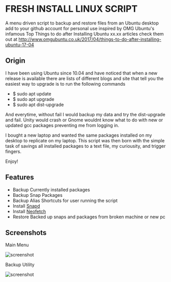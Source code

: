 # FRESH INSTALL LINUX SCRIPT

A menu driven script to backup and restore files from an Ubuntu desktop
 add to your github account for personal use
 inspired by OMG Ubuntu's infamous
 Top Things to do after Installing Ubuntu xx.xx articles
 check them out at http://www.omgubuntu.co.uk/2017/04/things-to-do-after-installing-ubuntu-17-04

## Origin ##
 I have been using Ubuntu since 10.04 and have noticed that when a new release is available
 there are lists of different blogs and site that tell you the easiest way to upgrade is to
 run the following commands

 * $ sudo apt update
 * $ sudo apt upgrade
 * $ sudo apt dist-upgrade

 And everytime, without fail I would backup my data and try the dist-upgrade and fail.
 Unity would crash or Gnome wouldnt know what to do with new or updated gcc packages
 preventing me from logging in.

 I bought a new laptop and wanted the same packages installed on my desktop to replicate on my
 laptop. This script was then born with the simple task of savings all installed packages to a
 text file, my curiousity, and trigger fingers.

 Enjoy!

## Features ##
 * Backup Currently installed packages
 * Backup Snap Packages
 * Backup Alias Shortcuts for user running the script
 * Install [Snapd](https://github.com/snapcore/snapd)
 * Install [Neofetch](https://github.com/dylanaraps/neofetch)
 * Restore Backed up snaps and packages from broken machine or new pc


## Screenshots ##

Main Menu

![screenshot](https://github.com/tmeralus/fresh-install-linux/blob/master/img/main-menu.png)

Backup Utility

![screenshot](https://github.com/tmeralus/fresh-install-linux/blob/master/img/backup-utility.png)
